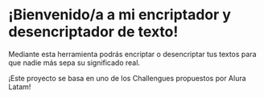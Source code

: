<h1>¡Bienvenido/a a mi encriptador y desencriptador de texto!</h1>
Mediante esta herramienta podrás encriptar o desencriptar tus textos para que nadie más sepa su significado real.

¡Este proyecto se basa en uno de los Challengues propuestos por Alura Latam!
